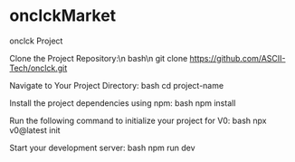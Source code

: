 # onclckMarket

onclck Project

Clone the Project Repository:\n
bash\n
git clone https://github.com/ASCII-Tech/onclck.git

Navigate to Your Project Directory:
bash
cd project-name

Install the project dependencies using npm:
bash
npm install

Run the following command to initialize your project for V0:
bash
npx v0@latest init

Start your development server:
bash
npm run dev

